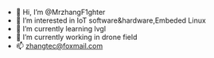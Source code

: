 - 👋 Hi, I’m @MrzhangF1ghter
- 👀 I’m interested in IoT software&hardware,Embeded Linux
- 🌱 I’m currently learning lvgl
- 🚀 I’m currently working in drone field
- 📫 zhangtec@foxmail.com

<!---
MrzhangF1ghter/MrzhangF1ghter is a ✨ special ✨ repository because its `README.md` (this file) appears on your GitHub profile.
You can click the Preview link to take a look at your changes.
--->

